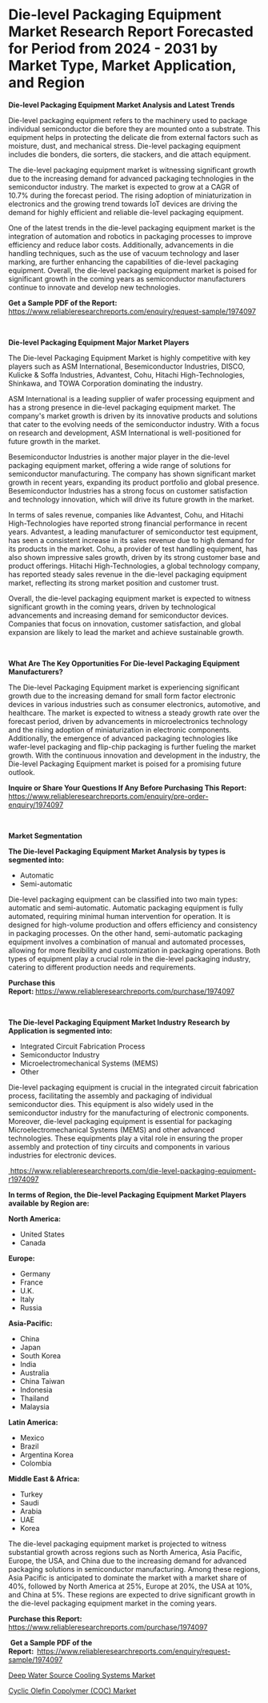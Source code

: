 <p><h1>Die-level Packaging Equipment Market Research Report Forecasted for Period from 2024 -  2031 by Market Type, Market Application, and Region</h1></p><p><strong>Die-level Packaging Equipment Market Analysis and Latest Trends</strong></p>
<p><p>Die-level packaging equipment refers to the machinery used to package individual semiconductor die before they are mounted onto a substrate. This equipment helps in protecting the delicate die from external factors such as moisture, dust, and mechanical stress. Die-level packaging equipment includes die bonders, die sorters, die stackers, and die attach equipment.</p><p>The die-level packaging equipment market is witnessing significant growth due to the increasing demand for advanced packaging technologies in the semiconductor industry. The market is expected to grow at a CAGR of 10.7% during the forecast period. The rising adoption of miniaturization in electronics and the growing trend towards IoT devices are driving the demand for highly efficient and reliable die-level packaging equipment.</p><p>One of the latest trends in the die-level packaging equipment market is the integration of automation and robotics in packaging processes to improve efficiency and reduce labor costs. Additionally, advancements in die handling techniques, such as the use of vacuum technology and laser marking, are further enhancing the capabilities of die-level packaging equipment. Overall, the die-level packaging equipment market is poised for significant growth in the coming years as semiconductor manufacturers continue to innovate and develop new technologies.</p></p>
<p><strong>Get a Sample PDF of the Report:&nbsp;</strong> <a href="https://www.reliableresearchreports.com/enquiry/request-sample/1974097">https://www.reliableresearchreports.com/enquiry/request-sample/1974097</a></p>
<p>&nbsp;</p>
<p><strong>Die-level Packaging Equipment Major Market Players</strong></p>
<p><p>The Die-level Packaging Equipment Market is highly competitive with key players such as ASM International, Besemiconductor Industries, DISCO, Kulicke & Soffa Industries, Advantest, Cohu, Hitachi High-Technologies, Shinkawa, and TOWA Corporation dominating the industry. </p><p>ASM International is a leading supplier of wafer processing equipment and has a strong presence in die-level packaging equipment market. The company's market growth is driven by its innovative products and solutions that cater to the evolving needs of the semiconductor industry. With a focus on research and development, ASM International is well-positioned for future growth in the market.</p><p>Besemiconductor Industries is another major player in the die-level packaging equipment market, offering a wide range of solutions for semiconductor manufacturing. The company has shown significant market growth in recent years, expanding its product portfolio and global presence. Besemiconductor Industries has a strong focus on customer satisfaction and technology innovation, which will drive its future growth in the market.</p><p>In terms of sales revenue, companies like Advantest, Cohu, and Hitachi High-Technologies have reported strong financial performance in recent years. Advantest, a leading manufacturer of semiconductor test equipment, has seen a consistent increase in its sales revenue due to high demand for its products in the market. Cohu, a provider of test handling equipment, has also shown impressive sales growth, driven by its strong customer base and product offerings. Hitachi High-Technologies, a global technology company, has reported steady sales revenue in the die-level packaging equipment market, reflecting its strong market position and customer trust.</p><p>Overall, the die-level packaging equipment market is expected to witness significant growth in the coming years, driven by technological advancements and increasing demand for semiconductor devices. Companies that focus on innovation, customer satisfaction, and global expansion are likely to lead the market and achieve sustainable growth.</p></p>
<p>&nbsp;</p>
<p><strong>What Are The Key Opportunities For Die-level Packaging Equipment Manufacturers?</strong></p>
<p><p>The Die-level Packaging Equipment market is experiencing significant growth due to the increasing demand for small form factor electronic devices in various industries such as consumer electronics, automotive, and healthcare. The market is expected to witness a steady growth rate over the forecast period, driven by advancements in microelectronics technology and the rising adoption of miniaturization in electronic components. Additionally, the emergence of advanced packaging technologies like wafer-level packaging and flip-chip packaging is further fueling the market growth. With the continuous innovation and development in the industry, the Die-level Packaging Equipment market is poised for a promising future outlook.</p></p>
<p><strong>Inquire or Share Your Questions If Any Before Purchasing This Report:</strong> <a href="https://www.reliableresearchreports.com/enquiry/pre-order-enquiry/1974097">https://www.reliableresearchreports.com/enquiry/pre-order-enquiry/1974097</a></p>
<p>&nbsp;</p>
<p><strong>Market Segmentation</strong></p>
<p><strong>The Die-level Packaging Equipment Market Analysis by types is segmented into:</strong></p>
<p><ul><li>Automatic</li><li>Semi-automatic</li></ul></p>
<p><p>Die-level packaging equipment can be classified into two main types: automatic and semi-automatic. Automatic packaging equipment is fully automated, requiring minimal human intervention for operation. It is designed for high-volume production and offers efficiency and consistency in packaging processes. On the other hand, semi-automatic packaging equipment involves a combination of manual and automated processes, allowing for more flexibility and customization in packaging operations. Both types of equipment play a crucial role in the die-level packaging industry, catering to different production needs and requirements.</p></p>
<p><strong>Purchase this Report:&nbsp;</strong><a href="https://www.reliableresearchreports.com/purchase/1974097">https://www.reliableresearchreports.com/purchase/1974097</a></p>
<p>&nbsp;</p>
<p><strong>The Die-level Packaging Equipment Market Industry Research by Application is segmented into:</strong></p>
<p><ul><li>Integrated Circuit Fabrication Process</li><li>Semiconductor Industry</li><li>Microelectromechanical Systems (MEMS)</li><li>Other</li></ul></p>
<p><p>Die-level packaging equipment is crucial in the integrated circuit fabrication process, facilitating the assembly and packaging of individual semiconductor dies. This equipment is also widely used in the semiconductor industry for the manufacturing of electronic components. Moreover, die-level packaging equipment is essential for packaging Microelectromechanical Systems (MEMS) and other advanced technologies. These equipments play a vital role in ensuring the proper assembly and protection of tiny circuits and components in various industries for electronic devices.</p></p>
<p><a href="https://www.reliableresearchreports.com/die-level-packaging-equipment-r1974097">&nbsp;https://www.reliableresearchreports.com/die-level-packaging-equipment-r1974097</a></p>
<p><strong>In terms of Region, the Die-level Packaging Equipment Market Players available by Region are:</strong></p>
<p>
    <p> <strong> North America: </strong>
        <ul>
            <li>United States</li>
            <li>Canada</li>
        </ul>
        </p> 
    <p> <strong> Europe: </strong>
        <ul>
            <li>Germany</li>
            <li>France</li>
            <li>U.K.</li>
            <li>Italy</li>
            <li>Russia</li>
        </ul>
        </p> 
    <p> <strong> Asia-Pacific: </strong>
        <ul>
            <li>China</li>
            <li>Japan</li>
            <li>South Korea</li>
            <li>India</li>
            <li>Australia</li>
            <li>China Taiwan</li>
            <li>Indonesia</li>
            <li>Thailand</li>
            <li>Malaysia</li>
        </ul>
        </p> 
    <p> <strong> Latin America: </strong>
        <ul>
            <li>Mexico</li>
            <li>Brazil</li>
            <li>Argentina Korea</li>
            <li>Colombia</li>
        </ul>
        </p> 
    <p> <strong> Middle East & Africa: </strong>
        <ul>
            <li>Turkey</li>
            <li>Saudi</li>
            <li>Arabia</li>
            <li>UAE</li>
            <li>Korea</li>
        </ul>
    </p>
    </p>
<p><p>The die-level packaging equipment market is projected to witness substantial growth across regions such as North America, Asia Pacific, Europe, the USA, and China due to the increasing demand for advanced packaging solutions in semiconductor manufacturing. Among these regions, Asia Pacific is anticipated to dominate the market with a market share of 40%, followed by North America at 25%, Europe at 20%, the USA at 10%, and China at 5%. These regions are expected to drive significant growth in the die-level packaging equipment market in the coming years.</p></p>
<p><strong>Purchase this Report: </strong><a href="https://www.reliableresearchreports.com/purchase/1974097">https://www.reliableresearchreports.com/purchase/1974097</a></p>
<p>&nbsp;<strong>Get a Sample PDF of the Report:&nbsp;&nbsp;</strong><a href="https://www.reliableresearchreports.com/enquiry/request-sample/1974097">https://www.reliableresearchreports.com/enquiry/request-sample/1974097</a></p>
<p><strong></strong></p>
<p><p><a href="https://github.com/dimitrishawkinswaynenp91rgz/Market-Research-Report-List-2/blob/main/deep-water-source-cooling-systems-market.md">Deep Water Source Cooling Systems Market</a></p><p><a href="https://issuu.com/reportprime-2/docs/cyclic-olefin-copolymer-coc-market-size-2030.pptx">Cyclic Olefin Copolymer (COC) Market</a></p></p>